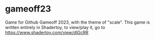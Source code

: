 # gameoff23

Game for Github Gameoff 2023, with the theme of "scale". This game is written entirely in Shadertoy, to view/play it, go to https://www.shadertoy.com/view/dlGcRR
